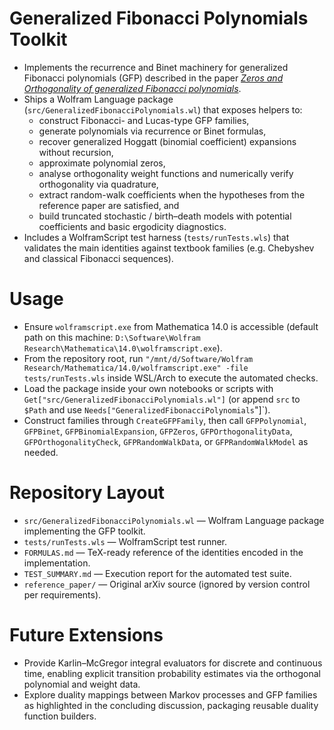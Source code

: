# Generalized Fibonacci Polynomials Toolkit
- Implements the recurrence and Binet machinery for generalized Fibonacci polynomials (GFP) described in the paper [*Zeros and Orthogonality of generalized Fibonacci polynomials*](https://arxiv.org/abs/2510.00074).
- Ships a Wolfram Language package (`src/GeneralizedFibonacciPolynomials.wl`) that exposes helpers to:
  - construct Fibonacci- and Lucas-type GFP families,
  - generate polynomials via recurrence or Binet formulas,
  - recover generalized Hoggatt (binomial coefficient) expansions without recursion,
  - approximate polynomial zeros,
  - analyse orthogonality weight functions and numerically verify orthogonality via quadrature,
  - extract random-walk coefficients when the hypotheses from the reference paper are satisfied, and
  - build truncated stochastic / birth–death models with potential coefficients and basic ergodicity diagnostics.
- Includes a WolframScript test harness (`tests/runTests.wls`) that validates the main identities against textbook families (e.g. Chebyshev and classical Fibonacci sequences).

# Usage
- Ensure `wolframscript.exe` from Mathematica 14.0 is accessible (default path on this machine: `D:\Software\Wolfram Research\Mathematica\14.0\wolframscript.exe`).
- From the repository root, run `"/mnt/d/Software/Wolfram Research/Mathematica/14.0/wolframscript.exe" -file tests/runTests.wls` inside WSL/Arch to execute the automated checks.
- Load the package inside your own notebooks or scripts with `Get["src/GeneralizedFibonacciPolynomials.wl"]` (or append `src` to `$Path` and use `Needs["GeneralizedFibonacciPolynomials`"]`).
- Construct families through `CreateGFPFamily`, then call `GFPPolynomial`, `GFPBinet`, `GFPBinomialExpansion`, `GFPZeros`, `GFPOrthogonalityData`, `GFPOrthogonalityCheck`, `GFPRandomWalkData`, or `GFPRandomWalkModel` as needed.

# Repository Layout
- `src/GeneralizedFibonacciPolynomials.wl` — Wolfram Language package implementing the GFP toolkit.
- `tests/runTests.wls` — WolframScript test runner.
- `FORMULAS.md` — TeX-ready reference of the identities encoded in the implementation.
- `TEST_SUMMARY.md` — Execution report for the automated test suite.
- `reference_paper/` — Original arXiv source (ignored by version control per requirements).

# Future Extensions
- Provide Karlin–McGregor integral evaluators for discrete and continuous time, enabling explicit transition probability estimates via the orthogonal polynomial and weight data.
- Explore duality mappings between Markov processes and GFP families as highlighted in the concluding discussion, packaging reusable duality function builders.
